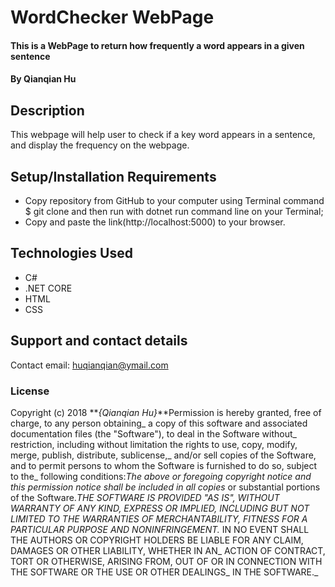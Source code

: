 # WordChecker WebPage

#### This is a WebPage to return how frequently a word appears in a given sentence

#### By Qianqian Hu

## Description

This webpage will help user to check if a key word appears in a sentence, and display the frequency on the webpage.

## Setup/Installation Requirements

* Copy repository from GitHub to your computer using Terminal command $ git clone and then run with dotnet run command line on your Terminal;
* Copy and paste the link(http://localhost:5000) to your browser.


## Technologies Used

* C#
* .NET CORE
* HTML
* CSS

## Support and contact details

Contact email: huqianqian@ymail.com

### License

Copyright (c) 2018 **_{Qianqian Hu}_**Permission is hereby granted, free of charge, to any person obtaining_
a copy of this software and associated documentation files (the "Software"), to deal in the Software without_
restriction, including without limitation the rights to use, copy, modify, merge, publish, distribute, sublicense,_
and/or sell copies of the Software, and to permit persons to whom the Software is furnished to do so, subject to the_
following conditions:_The above or foregoing copyright notice and this permission notice shall be included in all copies_
or substantial portions of the Software.__THE SOFTWARE IS PROVIDED "AS IS", WITHOUT WARRANTY OF ANY KIND, EXPRESS OR IMPLIED,_
INCLUDING BUT NOT LIMITED TO THE WARRANTIES OF MERCHANTABILITY, FITNESS FOR A PARTICULAR PURPOSE AND NONINFRINGEMENT._
IN NO EVENT SHALL THE AUTHORS OR COPYRIGHT HOLDERS BE LIABLE FOR ANY CLAIM, DAMAGES OR OTHER LIABILITY, WHETHER IN AN_
ACTION OF CONTRACT, TORT OR OTHERWISE, ARISING FROM, OUT OF OR IN CONNECTION WITH THE SOFTWARE OR THE USE OR OTHER DEALINGS_
IN THE SOFTWARE._
